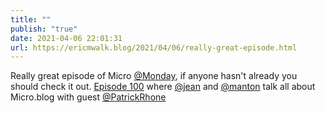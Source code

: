 ```yaml
---
title: ""
publish: "true"
date: 2021-04-06 22:01:31
url: https://ericmwalk.blog/2021/04/06/really-great-episode.html
---
```


Really great episode of Micro [@Monday](https://micro.blog/Monday), if anyone hasn't already you should check it out. [Episode 100](https://monday.micro.blog/2021/04/05/a-conversation-about.html) where [@jean](https://micro.blog/jean) and [@manton](https://micro.blog/manton) talk all about Micro.blog with guest [@PatrickRhone](https://micro.blog/PatrickRhone)